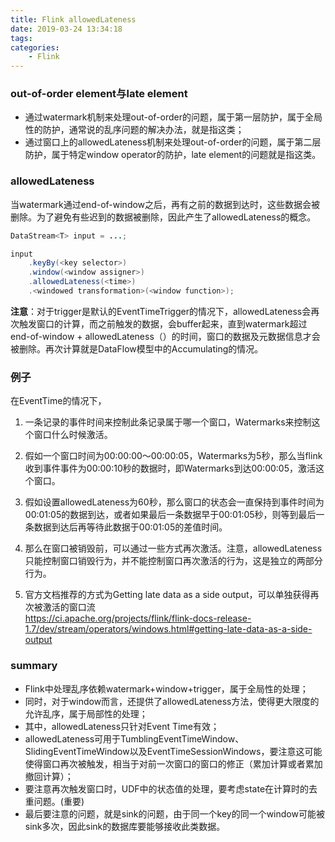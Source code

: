 ```yaml
---
title: Flink allowedLateness
date: 2019-03-24 13:34:18
tags: 
categories:
	- Flink
---
```



### out-of-order element与late element
* 通过watermark机制来处理out-of-order的问题，属于第一层防护，属于全局性的防护，通常说的乱序问题的解决办法，就是指这类；
* 通过窗口上的allowedLateness机制来处理out-of-order的问题，属于第二层防护，属于特定window operator的防护，late element的问题就是指这类。

### allowedLateness

当watermark通过end-of-window之后，再有之前的数据到达时，这些数据会被删除。为了避免有些迟到的数据被删除，因此产生了allowedLateness的概念。
```java
DataStream<T> input = ...;

input
    .keyBy(<key selector>)
    .window(<window assigner>)
    .allowedLateness(<time>)
    .<windowed transformation>(<window function>);
```
**注意**：对于trigger是默认的EventTimeTrigger的情况下，allowedLateness会再次触发窗口的计算，而之前触发的数据，会buffer起来，直到watermark超过end-of-window + allowedLateness（）的时间，窗口的数据及元数据信息才会被删除。再次计算就是DataFlow模型中的Accumulating的情况。

### 例子
在EventTime的情况下，       
 
1. 一条记录的事件时间来控制此条记录属于哪一个窗口，Watermarks来控制这个窗口什么时候激活。
   
2. 假如一个窗口时间为00:00:00～00:00:05，Watermarks为5秒，那么当flink收到事件事件为00:00:10秒的数据时，即Watermarks到达00:00:05，激活这个窗口。

3. 假如设置allowedLateness为60秒，那么窗口的状态会一直保持到事件时间为00:01:05的数据到达，或者如果最后一条数据早于00:01:05秒，则等到最后一条数据到达后再等待此数据于00:01:05的差值时间。    
 
4. 那么在窗口被销毁前，可以通过一些方式再次激活。注意，allowedLateness只能控制窗口销毁行为，并不能控制窗口再次激活的行为，这是独立的两部分行为。
 
5. 官方文档推荐的方式为Getting late data as a side output，可以单独获得再次被激活的窗口流    
https://ci.apache.org/projects/flink/flink-docs-release-1.7/dev/stream/operators/windows.html#getting-late-data-as-a-side-output

### summary
* Flink中处理乱序依赖watermark+window+trigger，属于全局性的处理；
* 同时，对于window而言，还提供了allowedLateness方法，使得更大限度的允许乱序，属于局部性的处理；
* 其中，allowedLateness只针对Event Time有效；
* allowedLateness可用于TumblingEventTimeWindow、SlidingEventTimeWindow以及EventTimeSessionWindows，要注意这可能使得窗口再次被触发，相当于对前一次窗口的窗口的修正（累加计算或者累加撤回计算）；
* 要注意再次触发窗口时，UDF中的状态值的处理，要考虑state在计算时的去重问题。(重要)
* 最后要注意的问题，就是sink的问题，由于同一个key的同一个window可能被sink多次，因此sink的数据库要能够接收此类数据。
